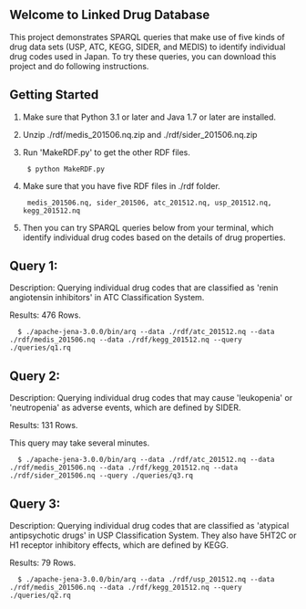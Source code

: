 ## Welcome to Linked Drug DatabaseThis project demonstrates SPARQL queries that make use of five kinds of drug data sets (USP, ATC, KEGG, SIDER, and MEDIS) to identify individual drug codes used in Japan.To try these queries, you can download this project and do following instructions.## Getting Started1. Make sure that Python 3.1 or later and Java 1.7 or later are installed.2. Unzip ./rdf/medis_201506.nq.zip and ./rdf/sider_201506.nq.zip3. Run 'MakeRDF.py' to get the other RDF files.        $ python MakeRDF.py4. Make sure that you have five RDF files in ./rdf folder.        medis_201506.nq, sider_201506, atc_201512.nq, usp_201512.nq, kegg_201512.nq5. Then you can try SPARQL queries below from your terminal, which identify individual drug codes based on the details of drug properties.## Query 1: Description: Querying individual drug codes that are classified as 'renin angiotensin inhibitors' in ATC Classification System. Results: 476 Rows.      $ ./apache-jena-3.0.0/bin/arq --data ./rdf/atc_201512.nq --data ./rdf/medis_201506.nq --data ./rdf/kegg_201512.nq --query ./queries/q1.rq## Query 2: Description: Querying individual drug codes that may cause 'leukopenia' or 'neutropenia' as adverse events, which are defined by SIDER. Results: 131 Rows. This query may take several minutes.      $ ./apache-jena-3.0.0/bin/arq --data ./rdf/atc_201512.nq --data ./rdf/medis_201506.nq --data ./rdf/kegg_201512.nq --data ./rdf/sider_201506.nq --query ./queries/q3.rq## Query 3: Description: Querying individual drug codes that are classified as 'atypical antipsychotic drugs' in USP Classification System. They also have 5HT2C or H1 receptor inhibitory effects, which are defined by KEGG. Results: 79 Rows.      $ ./apache-jena-3.0.0/bin/arq --data ./rdf/usp_201512.nq --data ./rdf/medis_201506.nq --data ./rdf/kegg_201512.nq --query ./queries/q2.rq